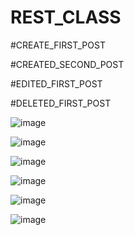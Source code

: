# REST_CLASS

#CREATE_FIRST_POST

#CREATED_SECOND_POST

#EDITED_FIRST_POST

#DELETED_FIRST_POST

![image](https://github.com/user-attachments/assets/028c6d81-0450-4076-a451-90aa6ccf0d3d)

![image](https://github.com/user-attachments/assets/ce8e0f76-d4b0-4fa8-91ae-173a7b559dba)

![image](https://github.com/user-attachments/assets/5a74f1a5-347d-4449-8697-6214fe848194)

![image](https://github.com/user-attachments/assets/9223a461-8b3f-48ad-8f55-185264fa2686)

![image](https://github.com/user-attachments/assets/c61421e5-ac51-49d7-9b38-930a276df4e4)

![image](https://github.com/user-attachments/assets/0df7f23f-8572-4cfd-91f1-a97e18d8def7)
